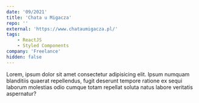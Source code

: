 ```yaml
---
date: '09/2021'
title: 'Chata u Migacza'
repo: ''
external: 'https://www.chataumigacza.pl/'
tags:
    - ReactJS
    - Styled Components
company: 'Freelance'
hidden: false
---
```


Lorem, ipsum dolor sit amet consectetur adipisicing elit. Ipsum numquam blanditiis quaerat repellendus, fugit deserunt tempore ratione ex sequi laborum molestias odio cumque totam repellat soluta natus labore veritatis aspernatur?
